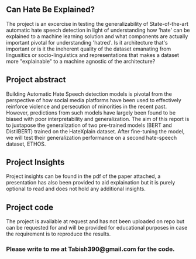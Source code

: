 <h2> Can Hate Be Explained?  </h2>
The project is an excercise in testing the generalizability of State-of-the-art automatic hate speech detection in light of understanding how 'hate' can be explained to a machine learning solution and what components are actually important pivotal for understanding 'hatred'. Is it architecture that's important or is it the ineherent quality of the dataset emanating from lingusitics or socio-linguistics and representations that makes a dataset more "explainable" to a machine agnostic of the architecture? 

<h2>Project abstract </h2> 
Building Automatic Hate Speech detection models is pivotal from the perspective of how
social media platforms have been used to effectively reinforce violence and persecution of minorities in the recent past. However, predictions from such models have largely been found to be biased with poor interpretability and generalization. The aim of this report is to juxtapose the generalization of two pre-trained models (BERT and DistilBERT) trained on the HateXplain dataset. After fine-tuning the model, we will test their generalization performance on a second hate-speech dataset, ETHOS.

<h2>Project Insights</h2> 
Project insights can be found in the pdf of the paper attached, a presentation has also been provided to aid explaination but it is purely optional to read and does not hold any additional insights.

<h2>Project code</h2> 
The project is available at request and has not been uploaded on repo but can be requested for and will be provided for educational purposes in case the requirement is to reproduce the results. 

<h3>Please write to me at Tabish390@gmail.com for the code.</h3>
